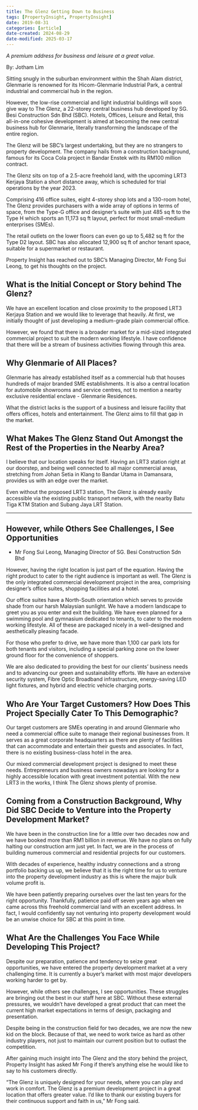 ```yaml
---
title: The Glenz Getting Down to Business
tags: [PropertyInsight, PropertyInsight]
date: 2019-08-31
categories: [article]
date-created: 2024-08-29
date-modified: 2025-03-17
---
```


_A premium address for business and leisure at a great value._

By: Jotham Lim

Sitting snugly in the suburban environment within the Shah Alam district, Glenmarie is renowned for its Hicom-Glenmarie Industrial Park, a central industrial and commercial hub in the region.

However, the low-rise commercial and light industrial buildings will soon give way to The Glenz, a 22-storey central business hub developed by SG. Besi Construction Sdn Bhd (SBC). Hotels, Offices, Leisure and Retail, this all-in-one cohesive development is aimed at becoming the new central business hub for Glenmarie, literally transforming the landscape of the entire region.

The Glenz will be SBC’s largest undertaking, but they are no strangers to property development. The company hails from a construction background, famous for its Coca Cola project in Bandar Enstek with its RM100 million contract.

The Glenz sits on top of a 2.5-acre freehold land, with the upcoming LRT3 Kerjaya Station a short distance away, which is scheduled for trial operations by the year 2023.

Comprising 416 office suites, eight 4-storey shop lots and a 130-room hotel, The Glenz provides purchasers with a wide array of options in terms of space, from the Type-G office and designer’s suite with just 485 sq ft to the Type H which sports an 11,173 sq ft layout, perfect for most small-medium enterprises (SMEs).

The retail outlets on the lower floors can even go up to 5,482 sq ft for the Type D2 layout. SBC has also allocated 12,900 sq ft of anchor tenant space, suitable for a supermarket or restaurant.

Property Insight has reached out to SBC’s Managing Director, Mr Fong Sui Leong, to get his thoughts on the project.

## What is the Initial Concept or Story behind The Glenz?

We have an excellent location and close proximity to the proposed LRT3 Kerjaya Station and we would like to leverage that heavily. At first, we initially thought of just developing a medium-grade plain commercial office.

However, we found that there is a broader market for a mid-sized integrated commercial project to suit the modern working lifestyle. I have confidence that there will be a stream of business activities flowing through this area.

## Why Glenmarie of All Places?

Glenmarie has already established itself as a commercial hub that houses hundreds of major branded SME establishments. It is also a central location for automobile showrooms and service centres, not to mention a nearby exclusive residential enclave - Glenmarie Residences.

What the district lacks is the support of a business and leisure facility that offers offices, hotels and entertainment. The Glenz aims to fill that gap in the market.

## What Makes The Glenz Stand Out Amongst the Rest of the Properties in the Nearby Area?

I believe that our location speaks for itself. Having an LRT3 station right at our doorstep, and being well connected to all major commercial areas, stretching from Johan Setia in Klang to Bandar Utama in Damansara, provides us with an edge over the market.

Even without the proposed LRT3 station, The Glenz is already easily accessible via the existing public transport network, with the nearby Batu Tiga KTM Station and Subang Jaya LRT Station.

---

## However, while Others See Challenges, I See Opportunities

- Mr Fong Sui Leong,
  Managing Director of SG. Besi Construction Sdn Bhd

However, having the right location is just part of the equation. Having the right product to cater to the right audience is important as well. The Glenz is the only integrated commercial development project in the area, comprising designer’s office suites, shopping facilities and a hotel.

Our office suites have a North-South orientation which serves to provide shade from our harsh Malaysian sunlight. We have a modern landscape to greet you as you enter and exit the building. We have even planned for a swimming pool and gymnasium dedicated to tenants, to cater to the modern working lifestyle. All of these are packaged nicely in a well-designed and aesthetically pleasing facade.

For those who prefer to drive, we have more than 1,100 car park lots for both tenants and visitors, including a special parking zone on the lower ground floor for the convenience of shoppers.

We are also dedicated to providing the best for our clients’ business needs and to advancing our green and sustainability efforts. We have an extensive security system, Fibre Optic Broadband infrastructure, energy-saving LED light fixtures, and hybrid and electric vehicle charging ports.

## Who Are Your Target Customers? How Does This Project Specially Cater To This Demographic?

Our target customers are SMEs operating in and around Glenmarie who need a commercial office suite to manage their regional businesses from. It serves as a great corporate headquarters as there are plenty of facilities that can accommodate and entertain their guests and associates. In fact, there is no existing business-class hotel in the area.

Our mixed commercial development project is designed to meet these needs. Entrepreneurs and business owners nowadays are looking for a highly accessible location with great investment potential. With the new LRT3 in the works, I think The Glenz shows plenty of promise.

## Coming from a Construction Background, Why Did SBC Decide to Venture into the Property Development Market?

We have been in the construction line for a little over two decades now and we have booked more than RM1 billion in revenue. We have no plans on fully halting our construction arm just yet. In fact, we are in the process of building numerous commercial and residential projects for our customers.

With decades of experience, healthy industry connections and a strong portfolio backing us up, we believe that it is the right time for us to venture into the property development industry as this is where the major bulk volume profit is.

We have been patiently preparing ourselves over the last ten years for the right opportunity. Thankfully, patience paid off seven years ago when we came across this freehold commercial land with an excellent address. In fact, I would confidently say not venturing into property development would be an unwise choice for SBC at this point in time.

## What Are the Challenges You Face While Developing This Project?

Despite our preparation, patience and tendency to seize great opportunities, we have entered the property development market at a very challenging time. It is currently a buyer’s market with most major developers working harder to get by.

However, while others see challenges, I see opportunities. These struggles are bringing out the best in our staff here at SBC. Without these external pressures, we wouldn’t have developed a great product that can meet the current high market expectations in terms of design, packaging and presentation.

Despite being in the construction field for two decades, we are now the new kid on the block. Because of that, we need to work twice as hard as other industry players, not just to maintain our current position but to outlast the competition.

After gaining much insight into The Glenz and the story behind the project, Property Insight has asked Mr Fong if there’s anything else he would like to say to his customers directly.

“The Glenz is uniquely designed for your needs, where you can play and work in comfort. The Glenz is a premium development project in a great location that offers greater value. I’d like to thank our existing buyers for their continuous support and faith in us,” Mr Fong said.
